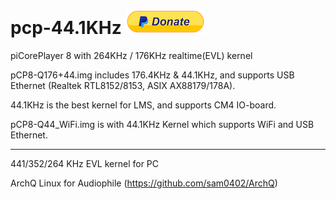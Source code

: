 # pcp-44.1KHz [![Donate](setting/pdonate.png)](https://paypal.me/sam402shu)

piCorePlayer 8 with 264KHz / 176KHz realtime(EVL) kernel

pCP8-Q176+44.img includes 176.4KHz & 44.1KHz, and supports USB Ethernet (Realtek RTL8152/8153, ASIX AX88179/178A).

44.1KHz is the best kernel for LMS, and supports CM4 IO-board.

pCP8-Q44_WiFi.img is with 44.1KHz Kernel which supports WiFi and USB Ethernet.

---

441/352/264 KHz EVL kernel for PC

ArchQ Linux for Audiophile (https://github.com/sam0402/ArchQ)
